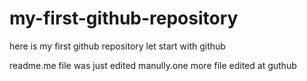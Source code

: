 # my-first-github-repository
here is my first github repository let start with github

readme.me file was just edited manully.one more file edited at guthub

